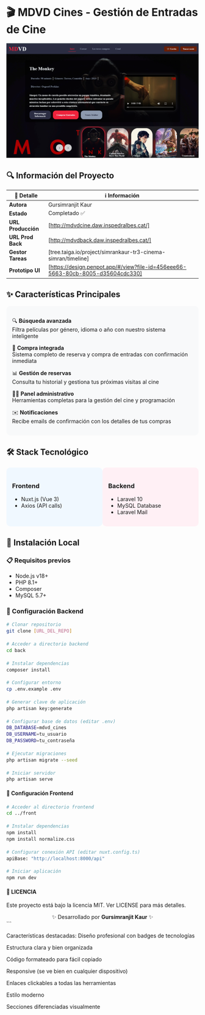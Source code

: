 # 🎬 MDVD Cines - Gestión de Entradas de Cine

![alt text](image.png)

## 🔍 Información del Proyecto

| 📌 Detalle          | ℹ️ Información |
|--------------------|---------------|
| **Autora**         | Gursimranjit Kaur |
| **Estado**         | Completado ✅ |
| **URL Producción** | [http://mdvdcine.daw.inspedralbes.cat/] |
| **URL Prod  Back** | [http://mdvdback.daw.inspedralbes.cat/] |
| **Gestor Tareas**  | [tree.taiga.io/project/simrankaur-tr3-cinema-simran/timeline] |
| **Prototipo UI**   | [https://design.penpot.app/#/view?file-id=456eee66-5663-80cb-8005-d35604cdc330] |

## ✨ Características Principales

<div style="background: #f8f9fa; padding: 15px; border-radius: 10px; margin: 15px 0;">
  
🔍 **Búsqueda avanzada**  
Filtra películas por género, idioma o año con nuestro sistema inteligente

🛒 **Compra integrada**  
Sistema completo de reserva y compra de entradas con confirmación inmediata

📊 **Gestión de reservas**  
Consulta tu historial y gestiona tus próximas visitas al cine

👨‍💼 **Panel administrativo**  
Herramientas completas para la gestión del cine y programación

✉️ **Notificaciones**  
Recibe emails de confirmación con los detalles de tus compras

</div>

## 🛠 Stack Tecnológico

<div style="display: flex; justify-content: space-between; margin: 20px 0;">

<div style="width: 48%; background: #f0f8ff; padding: 15px; border-radius: 10px;">

### **Frontend**
- Nuxt.js (Vue 3)
- Axios (API calls)

</div>

<div style="width: 48%; background: #fff0f5; padding: 15px; border-radius: 10px;">

### **Backend**
- Laravel 10
- MySQL Database
- Laravel Mail

</div>

</div>

## 🚀 Instalación Local

### 📋 Requisitos previos
- Node.js v18+
- PHP 8.1+
- Composer
- MySQL 5.7+

### 🔧 Configuración Backend

```bash
# Clonar repositorio
git clone [URL_DEL_REPO]

# Acceder a directorio backend
cd back

# Instalar dependencias
composer install

# Configurar entorno
cp .env.example .env

# Generar clave de aplicación
php artisan key:generate

# Configurar base de datos (editar .env)
DB_DATABASE=mdvd_cines
DB_USERNAME=tu_usuario
DB_PASSWORD=tu_contraseña

# Ejecutar migraciones
php artisan migrate --seed

# Iniciar servidor
php artisan serve
```

#### 🔧 Configuración Frontend

```bash
# Acceder al directorio frontend
cd ../front

# Instalar dependencias
npm install
npm install normalize.css

# Configurar conexión API (editar nuxt.config.ts)
apiBase: "http://localhost:8000/api"

# Iniciar aplicación
npm run dev

```

#### 📄 LICENCIA
Este proyecto está bajo la licencia MIT. Ver LICENSE para más detalles.

<div align="center"> ✨ Desarrollado por <b>Gursimranjit Kaur</b> ✨ </div> ```

Características destacadas:
Diseño profesional con badges de tecnologías

Estructura clara y bien organizada

Código formateado para fácil copiado

Responsive (se ve bien en cualquier dispositivo)

Enlaces clickables a todas las herramientas

Estilo moderno 

Secciones diferenciadas visualmente
